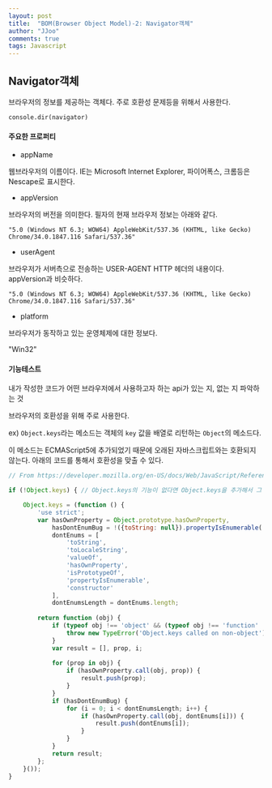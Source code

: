```yaml
---
layout: post
title:  "BOM(Browser Object Model)-2: Navigator객체"
author: "JJoo"
comments: true
tags: Javascript
---
```



## Navigator객체 

브라우저의 정보를 제공하는 객체다. 주로 호환성 문제등을 위해서 사용한다.

`console.dir(navigator)`


#### 주요한 프로퍼티


- appName

웹브라우저의 이름이다. IE는 Microsoft Internet Explorer, 파이어폭스, 크롬등은 Nescape로 표시한다.


- appVersion

브라우저의 버전을 의미한다. 필자의 현재 브라우저 정보는 아래와 같다.

`"5.0 (Windows NT 6.3; WOW64) AppleWebKit/537.36 (KHTML, like Gecko) Chrome/34.0.1847.116 Safari/537.36"`

- userAgent

브라우저가 서버측으로 전송하는 USER-AGENT HTTP 헤더의 내용이다. appVersion과 비슷하다.

`"5.0 (Windows NT 6.3; WOW64) AppleWebKit/537.36 (KHTML, like Gecko) Chrome/34.0.1847.116 Safari/537.36"`

- platform

브라우저가 동작하고 있는 운영체제에 대한 정보다.

"Win32"




#### 기능테스트 

내가 작성한 코드가 어떤 브라우저에서 사용하고자 하는 api가 있는 지, 없는 지 파악하는 것 

브라우저의 호환성을 위해 주로 사용한다. 

ex) `Object.keys`라는 메소드는 객체의 `key` 값을 배열로 리턴하는 `Object`의 메소드다. 

이 메소드는 ECMAScript5에 추가되었기 때문에 오래된 자바스크립트와는 호환되지 않는다. 아래의 코드를 통해서 호환성을 맞출 수 있다. 

```javascript
// From https://developer.mozilla.org/en-US/docs/Web/JavaScript/Reference/Global_Objects/Object/keys

if (!Object.keys) { // Object.keys의 기능이 없다면 Object.keys을 추가해서 그 기능을 사용하게 함 

	Object.keys = (function () {
		'use strict';
		var hasOwnProperty = Object.prototype.hasOwnProperty,
			hasDontEnumBug = !({toString: null}).propertyIsEnumerable('toString'),
			dontEnums = [
				'toString',
				'toLocaleString',
				'valueOf',
				'hasOwnProperty',
				'isPrototypeOf',
				'propertyIsEnumerable',
				'constructor'
			],
			dontEnumsLength = dontEnums.length;
			
		return function (obj) {
			if (typeof obj !== 'object' && (typeof obj !== 'function' || obj === null)) {
				throw new TypeError('Object.keys called on non-object');
			}
			var result = [], prop, i;
			
			for (prop in obj) {
				if (hasOwnProperty.call(obj, prop)) {
					result.push(prop);
				}
			}
			if (hasDontEnumBug) {
				for (i = 0; i < dontEnumsLength; i++) {
					if (hasOwnProperty.call(obj, dontEnums[i])) {
						result.push(dontEnums[i]);
					}
				}
			}
			return result;
		};
	}());
}
```
